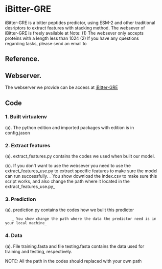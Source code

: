 # iBitter-GRE
iBitter-GRE is a bitter peptides predictor, using ESM-2 and other traditional desriptors to extract features with stacking method.
The websever of iBitter-GRE is freely available at 
Note:
(1) The websever only accepts proteins with a length less than 1024
(2) If you have any questions regarding tasks, please send an email to 


## Reference.


## Webserver.
The webserver we provide can be access at [iBitter-GRE](http://121.36.197.223:45107/)




## Code
### 1. Built virtualenv
   
   (a). The python edition and imported packages with edition is in config.jason
   
### 2. Extract features
   
   (a). extract_features.py contains the codes we used when built our model.
   
   (b). If you don't want to use the websever you need to use the extract_features_use.py to extract 
       specific features to make sure the model can run successfully.
      _  You show download the index.csv to make sure this script works, and also change the path where it located in the extract_features_use.py_
   
### 3. Prediction

   (a). prediction.py contains the codes how we built this predictor
   
       _ You show change the path where the data the predictor need is in your local machine_
   
### 4. Data
   
   (a). File training.fasta and file testing.fasta contains the data used for training and testing, 
       respectively.
   
NOTE:
   All the path in the codes should replaced with your own path


   
